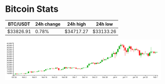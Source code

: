 # Bitcoin Stats

BTC/USDT|24h change|24h high|24h low|
|---|---|---|---|
|$33826.91|0.78%|$34717.27|$33133.26|

<img src="./chart.svg">
